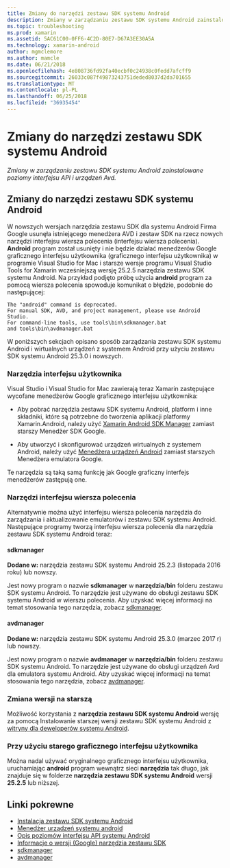 ```yaml
---
title: Zmiany do narzędzi zestawu SDK systemu Android
description: Zmiany w zarządzaniu zestawu SDK systemu Android zainstalowane poziomy interfejsu API i urządzeń Avd.
ms.topic: troubleshooting
ms.prod: xamarin
ms.assetid: 5AC61C00-0FF6-4C2D-80E7-D67A3EE30A5A
ms.technology: xamarin-android
author: mgmclemore
ms.author: mamcle
ms.date: 06/21/2018
ms.openlocfilehash: 4e808736fd92fa40ecbf0c24938c0fedd7afcff9
ms.sourcegitcommit: 26033c087f49873243751deded8037d2da701655
ms.translationtype: MT
ms.contentlocale: pl-PL
ms.lasthandoff: 06/25/2018
ms.locfileid: "36935454"
---
```

# <a name="changes-to-the-android-sdk-tooling"></a>Zmiany do narzędzi zestawu SDK systemu Android

_Zmiany w zarządzaniu zestawu SDK systemu Android zainstalowane poziomy interfejsu API i urządzeń Avd._

## <a name="changes-to-android-sdk-tooling"></a>Zmiany do narzędzi zestawu SDK systemu Android

W nowszych wersjach narzędzia zestawu SDK dla systemu Android Firma Google usunęła istniejącego menedżera AVD i zestaw SDK na rzecz nowych narzędzi interfejsu wiersza polecenia (interfejsu wiersza polecenia). **Android** program został usunięty i nie będzie działać menedżerów Google graficznego interfejsu użytkownika (graficznego interfejsu użytkownika) w programie Visual Studio for Mac i starsze wersje programu Visual Studio Tools for Xamarin wcześniejszą wersję 25.2.5 narzędzia zestawu SDK systemu Android. Na przykład podjęto próbę użycia **android** program za pomocą wiersza polecenia spowoduje komunikat o błędzie, podobnie do następującej:

```shell
The "android" command is deprecated.
For manual SDK, AVD, and project management, please use Android Studio.
For command-line tools, use tools\bin\sdkmanager.bat
and tools\bin\avdmanager.bat
```

W poniższych sekcjach opisano sposób zarządzania zestawu SDK systemu Android i wirtualnych urządzeń z systemem Android przy użyciu zestawu SDK systemu Android 25.3.0 i nowszych.

### <a name="ui-tools"></a>Narzędzia interfejsu użytkownika

Visual Studio i Visual Studio for Mac zawierają teraz Xamarin zastępujące wycofane menedżerów Google graficznego interfejsu użytkownika:

-   Aby pobrać narzędzia zestawu SDK systemu Android, platform i inne składniki, które są potrzebne do tworzenia aplikacji platformy Xamarin.Android, należy użyć [Xamarin Android SDK Manager](~/android/get-started/installation/android-sdk.md) zamiast starszy Menedżer SDK Google.

-   Aby utworzyć i skonfigurować urządzeń wirtualnych z systemem Android, należy użyć [Menedżera urządzeń Android](~/android/get-started/installation/android-emulator/device-manager.md) zamiast starszych Menedżera emulatora Google.

Te narzędzia są taką samą funkcję jak Google graficzny interfejs menedżerów zastępują one.

### <a name="cli-tools"></a>Narzędzi interfejsu wiersza polecenia

Alternatywnie można użyć interfejsu wiersza polecenia narzędzia do zarządzania i aktualizowanie emulatorów i zestawu SDK systemu Android. Następujące programy tworzą interfejsu wiersza polecenia dla narzędzia zestawu SDK systemu Android teraz:

#### <a name="sdkmanager"></a>sdkmanager

**Dodane w:** narzędzia zestawu SDK systemu Android 25.2.3 (listopada 2016 roku) lub nowszy.

Jest nowy program o nazwie **sdkmanager** w **narzędzia/bin** folderu zestawu SDK systemu Android. To narzędzie jest używane do obsługi zestawu SDK systemu Android w wierszu polecenia. Aby uzyskać więcej informacji na temat stosowania tego narzędzia, zobacz [sdkmanager](https://developer.android.com/studio/command-line/sdkmanager.html).

#### <a name="avdmanager"></a>avdmanager

**Dodane w:** narzędzia zestawu SDK systemu Android 25.3.0 (marzec 2017 r) lub nowszy.

Jest nowy program o nazwie **avdmanager** w **narzędzia/bin** folderu zestawu SDK systemu Android. To narzędzie jest używane do obsługi urządzeń Avd dla emulatora systemu Android. Aby uzyskać więcej informacji na temat stosowania tego narzędzia, zobacz [avdmanager](https://developer.android.com/studio/command-line/avdmanager.html).

### <a name="downgrading"></a>Zmiana wersji na starszą

Możliwość korzystania z **narzędzia zestawu SDK systemu Android** wersję za pomocą Instalowanie starszej wersji zestawu SDK systemu Android z [witryny dla deweloperów systemu Android](https://developer.android.com/studio/index.html).

### <a name="using-the-old-gui"></a>Przy użyciu starego graficznego interfejsu użytkownika

Można nadal używać oryginalnego graficznego interfejsu użytkownika, uruchamiając **android** program wewnątrz sieci **narzędzia** tak długo, jak znajduje się w folderze **narzędzia zestawu SDK systemu Android** wersji **25.2.5**  lub niższej.


## <a name="related-links"></a>Linki pokrewne

- [Instalacja zestawu SDK systemu Android](~/android/get-started/installation/android-sdk.md)
- [Menedżer urządzeń systemu android](~/android/get-started/installation/android-emulator/device-manager.md)
- [Opis poziomów interfejsu API systemu Android](~/android/app-fundamentals/android-api-levels.md)
- [Informacje o wersji (Google) narzędzia zestawu SDK](https://developer.android.com/studio/releases/sdk-tools.html)
- [sdkmanager](https://developer.android.com/studio/command-line/sdkmanager.html)
- [avdmanager](https://developer.android.com/studio/command-line/avdmanager.html)
